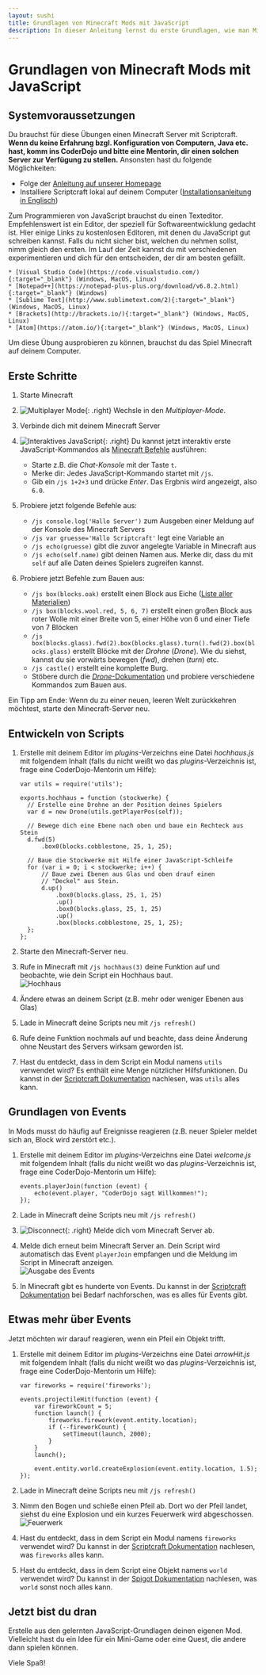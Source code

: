 ```yaml
---
layout: sushi
title: Grundlagen von Minecraft Mods mit JavaScript
description: In dieser Anleitung lernst du erste Grundlagen, wie man Minecraft Mods mit JavaScript entwickelt. 
---
```


# Grundlagen von Minecraft Mods mit JavaScript


## Systemvoraussetzungen

Du brauchst für diese Übungen einen Minecraft Server mit Scriptcraft. **Wenn du keine Erfahrung bzgl. Konfiguration von Computern, Java etc. hast, komm ins CoderDojo und bitte eine Mentorin, dir einen solchen Server zur Verfügung zu stellen.** Ansonsten hast du folgende Möglichkeiten:

* Folge der [Anleitung auf unserer Homepage](07_spigot_scriptcraft_docker.html)
* Installiere Scriptcraft lokal auf deinem Computer ([Installationsanleitung in Englisch](https://github.com/walterhiggins/ScriptCraft/blob/master/README.md))

Zum Programmieren von JavaScript brauchst du einen Texteditor. Empfehlenswert ist ein Editor, der speziell für Softwareentwicklung gedacht ist. Hier einige Links zu kostenlosen Editoren, mit denen du JavaScript gut schreiben kannst. Falls du nicht sicher bist, welchen du nehmen sollst, nimm gleich den ersten. Im Lauf der Zeit kannst du mit verschiedenen experimentieren und dich für den entscheiden, der dir am besten gefällt.

    * [Visual Studio Code](https://code.visualstudio.com/){:target="_blank"} (Windows, MacOS, Linux)
    * [Notepad++](https://notepad-plus-plus.org/download/v6.8.2.html){:target="_blank"} (Windows)
    * [Sublime Text](http://www.sublimetext.com/2){:target="_blank"} (Windows, MacOS, Linux)
    * [Brackets](http://brackets.io/){:target="_blank"} (Windows, MacOS, Linux)
    * [Atom](https://atom.io/){:target="_blank"} (Windows, MacOS, Linux)

Um diese Übung ausprobieren zu können, brauchst du das Spiel Minecraft auf deinem Computer.


## Erste Schritte

1. Starte Minecraft

1. ![Multiplayer Mode](08_scriptcraft_basics/minecraft-multiplayer.png){: .right}
Wechsle in den *Multiplayer-Mode*.

1. Verbinde dich mit deinem Minecraft Server

1. ![Interaktives JavaScript](08_scriptcraft_basics/execute-interactive-js.png){: .right}
Du kannst jetzt interaktiv erste JavaScript-Kommandos als [Minecraft Befehle](http://minecraft-de.gamepedia.com/Befehl) ausführen:
   * Starte z.B. die *Chat-Konsole* mit der Taste `t`.
   * Merke dir: Jedes JavaScript-Kommando startet mit `/js`.
   * Gib ein `/js 1+2+3` und drücke *Enter*. Das Ergbnis wird angezeigt, also `6.0`.

1. Probiere jetzt folgende Befehle aus:
   * `/js console.log('Hallo Server')` zum Ausgeben einer Meldung auf der Konsole des Minecraft Servers
   * `/js var gruesse='Hallo Scriptcraft'` legt eine Variable an
   * `/js echo(gruesse)` gibt die zuvor angelegte Variable in Minecraft aus
   * `/js echo(self.name)` gibt deinen Namen aus. Merke dir, dass du mit `self` auf alle Daten deines Spielers zugreifen kannst.

1. Probiere jetzt Befehle zum Bauen aus:
   * `/js box(blocks.oak)` erstellt einen Block aus Eiche ([Liste aller Materialien](https://github.com/walterhiggins/ScriptCraft/blob/master/src/main/js/modules/blocks.js))
   * `/js box(blocks.wool.red, 5, 6, 7)` erstellt einen großen Block aus roter Wolle mit einer Breite von 5, einer Höhe von 6 und einer Tiefe von 7 Blöcken
   * `/js box(blocks.glass).fwd(2).box(blocks.glass).turn().fwd(2).box(blocks.glass)` erstellt Blöcke mit der *Drohne* (*Drone*). Wie du siehst, kannst du sie vorwärts bewegen (*fwd*), drehen (*turn*) etc.
   * `/js castle()` erstellt eine komplette Burg.
   * Stöbere durch die [*Drone*-Dokumentation](https://github.com/walterhiggins/ScriptCraft/blob/master/docs/API-Reference.md#drone-plugin) und probiere verschiedene Kommandos zum Bauen aus.

Ein Tipp am Ende: Wenn du zu einer neuen, leeren Welt zurückkehren möchtest, starte den Minecraft-Server neu.


## Entwickeln von Scripts

1. Erstelle mit deinem Editor im *plugins*-Verzeichns eine Datei *hochhaus.js* mit folgendem Inhalt (falls du nicht weißt wo das *plugins*-Verzeichnis ist, frage eine CoderDojo-Mentorin um Hilfe):

    ```
    var utils = require('utils');

    exports.hochhaus = function (stockwerke) {
      // Erstelle eine Drohne an der Position deines Spielers
      var d = new Drone(utils.getPlayerPos(self));

      // Bewege dich eine Ebene nach oben und baue ein Rechteck aus Stein 
      d.fwd(5)
          .box0(blocks.cobblestone, 25, 1, 25);
      
      // Baue die Stockwerke mit Hilfe einer JavaScript-Schleife
      for (var i = 0; i < stockwerke; i++) {
          // Baue zwei Ebenen aus Glas und oben drauf einen 
          // "Deckel" aus Stein.
          d.up()
              .box0(blocks.glass, 25, 1, 25)
              .up()
              .box0(blocks.glass, 25, 1, 25)
              .up()
              .box(blocks.cobblestone, 25, 1, 25);
      };
    };
    ```

1. Starte den Minecraft-Server neu.

1. Rufe in Minecraft mit `/js hochhaus(3)` deine Funktion auf und beobachte, wie dein Script ein Hochhaus baut.<br/>
![Hochhaus](08_scriptcraft_basics/hochhaus.png)

1. Ändere etwas an deinem Script (z.B. mehr oder weniger Ebenen aus Glas)

1. Lade in Minecraft deine Scripts neu mit `/js refresh()`

1. Rufe deine Funktion nochmals auf und beachte, dass deine Änderung ohne Neustart des Servers wirksam geworden ist.

1. Hast du entdeckt, dass in dem Script ein Modul namens `utils` verwendet wird? Es enthält eine Menge nützlicher Hilfsfunktionen. Du kannst in der [Scriptcraft Dokumentation](https://github.com/walterhiggins/ScriptCraft/blob/master/docs/API-Reference.md#utilities-module) nachlesen, was `utils` alles kann.


## Grundlagen von Events

In Mods musst do häufig auf Ereignisse reagieren (z.B. neuer Spieler meldet sich an, Block wird zerstört etc.).

1. Erstelle mit deinem Editor im *plugins*-Verzeichns eine Datei *welcome.js* mit folgendem Inhalt (falls du nicht weißt wo das *plugins*-Verzeichnis ist, frage eine CoderDojo-Mentorin um Hilfe):

    ```
    events.playerJoin(function (event) {
        echo(event.player, "CoderDojo sagt Willkommen!");
    });
    ```

1. Lade in Minecraft deine Scripts neu mit `/js refresh()`

1. ![Disconnect](08_scriptcraft_basics/server-disconnect.png){: .right}
Melde dich vom Minecraft Server ab.

1. Melde dich erneut beim Minecraft Server an. Dein Script wird automatisch das Event `playerJoin` empfangen und die Meldung im Script in Minecraft anzeigen.<br/>
![Ausgabe des Events](08_scriptcraft_basics/welcome-message.png)

1. In Minecraft gibt es hunderte von Events. Du kannst in der [Scriptcraft Dokumentation](https://github.com/walterhiggins/ScriptCraft/blob/master/docs/API-Reference.md) bei Bedarf nachforschen, was es alles für Events gibt.


## Etwas mehr über Events

Jetzt möchten wir darauf reagieren, wenn ein Pfeil ein Objekt trifft.

1. Erstelle mit deinem Editor im *plugins*-Verzeichns eine Datei *arrowHit.js* mit folgendem Inhalt (falls du nicht weißt wo das *plugins*-Verzeichnis ist, frage eine CoderDojo-Mentorin um Hilfe):

    ```
    var fireworks = require('fireworks');

    events.projectileHit(function (event) {
        var fireworkCount = 5;
        function launch() {
            fireworks.firework(event.entity.location);
            if (--fireworkCount) {
                setTimeout(launch, 2000);
            }
        }
        launch();

        event.entity.world.createExplosion(event.entity.location, 1.5);
    });
    ```

1. Lade in Minecraft deine Scripts neu mit `/js refresh()`

1. Nimm den Bogen und schieße einen Pfeil ab. Dort wo der Pfeil landet, siehst du eine Explosion und ein kurzes Feuerwerk wird abgeschossen.<br/>
![Feuerwerk](08_scriptcraft_basics/fireworks.png)

1. Hast du entdeckt, dass in dem Script ein Modul namens `fireworks` verwendet wird? Du kannst in der [Scriptcraft Dokumentation](https://github.com/walterhiggins/ScriptCraft/blob/master/docs/API-Reference.md#fireworks-module) nachlesen, was `fireworks` alles kann.

1. Hast du entdeckt, dass in dem Script eine Objekt namens `world` verwendet wird? Du kannst in der [Spigot Dokumentation](https://hub.spigotmc.org/javadocs/spigot/org/bukkit/World.html) nachlesen, was `world` sonst noch alles kann.


## Jetzt bist du dran

Erstelle aus den gelernten JavaScript-Grundlagen deinen eigenen Mod. Vielleicht hast du ein Idee für ein Mini-Game oder eine Quest, die andere dann spielen können.

Viele Spaß!
